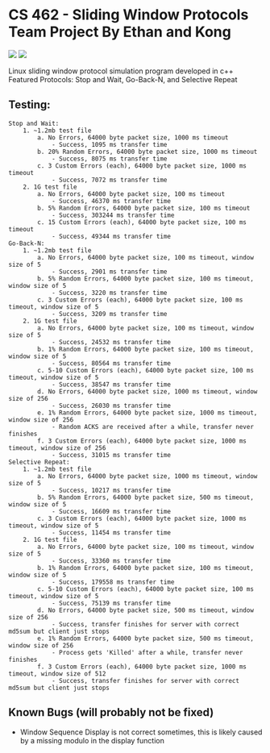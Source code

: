 # CS 462 - Sliding Window Protocols Team Project By Ethan and Kong

<img src="https://img.shields.io/badge/platform-linux-success.svg"> <img src="https://img.shields.io/badge/version-1.0.2-green">

Linux sliding window protocol simulation program developed in c++
Featured Protocols: Stop and Wait, Go-Back-N, and Selective Repeat

## Testing:
	Stop and Wait:
		1. ~1.2mb test file
			a. No Errors, 64000 byte packet size, 1000 ms timeout
				- Success, 1095 ms transfer time
			b. 20% Random Errors, 64000 byte packet size, 1000 ms timeout
				- Success, 8075 ms transfer time
			c. 3 Custom Errors (each), 64000 byte packet size, 1000 ms timeout
				- Success, 7072 ms transfer time
		2. 1G test file
			a. No Errors, 64000 byte packet size, 100 ms timeout
				- Success, 46370 ms transfer time
			b. 5% Random Errors, 64000 byte packet size, 100 ms timeout
				- Success, 303244 ms transfer time
			c. 15 Custom Errors (each), 64000 byte packet size, 100 ms timeout
				- Success, 49344 ms transfer time
	Go-Back-N:
		1. ~1.2mb test file
			a. No Errors, 64000 byte packet size, 100 ms timeout, window size of 5
				- Success, 2901 ms transfer time
			b. 5% Random Errors, 64000 byte packet size, 100 ms timeout, window size of 5
				- Success, 3220 ms transfer time
			c. 3 Custom Errors (each), 64000 byte packet size, 100 ms timeout, window size of 5
				- Success, 3209 ms transfer time
		2. 1G test file
			a. No Errors, 64000 byte packet size, 100 ms timeout, window size of 5
				- Success, 24532 ms transfer time
			b. 1% Random Errors, 64000 byte packet size, 100 ms timeout, window size of 5
				- Success, 80564 ms transfer time
			c. 5-10 Custom Errors (each), 64000 byte packet size, 100 ms timeout, window size of 5
				- Success, 38547 ms transfer time
			d. No Errors, 64000 byte packet size, 1000 ms timeout, window size of 256
				- Success, 26030 ms transfer time
			e. 1% Random Errors, 64000 byte packet size, 1000 ms timeout, window size of 256
				- Random ACKS are received after a while, transfer never finishes
			f. 3 Custom Errors (each), 64000 byte packet size, 1000 ms timeout, window size of 256
				- Success, 31015 ms transfer time
	Selective Repeat:
		1. ~1.2mb test file
			a. No Errors, 64000 byte packet size, 1000 ms timeout, window size of 5
				- Success, 10217 ms transfer time
			b. 5% Random Errors, 64000 byte packet size, 500 ms timeout, window size of 5
				- Success, 16609 ms transfer time
			c. 3 Custom Errors (each), 64000 byte packet size, 1000 ms timeout, window size of 5
				- Success, 11454 ms transfer time
		2. 1G test file
			a. No Errors, 64000 byte packet size, 100 ms timeout, window size of 5
				- Success, 33360 ms transfer time
			b. 1% Random Errors, 64000 byte packet size, 100 ms timeout, window size of 5
				- Success, 179558 ms transfer time
			c. 5-10 Custom Errors (each), 64000 byte packet size, 100 ms timeout, window size of 5
				- Success, 75139 ms transfer time
			d. No Errors, 64000 byte packet size, 500 ms timeout, window size of 256
				- Success, transfer finishes for server with correct md5sum but client just stops
			e. 1% Random Errors, 64000 byte packet size, 500 ms timeout, window size of 256
				- Process gets 'Killed' after a while, transfer never finishes
			f. 3 Custom Errors (each), 64000 byte packet size, 1000 ms timeout, window size of 512
				- Success, transfer finishes for server with correct md5sum but client just stops

## Known Bugs (will probably not be fixed)
  - Window Sequence Display is not correct sometimes, this is likely caused by a missing modulo in the display function

